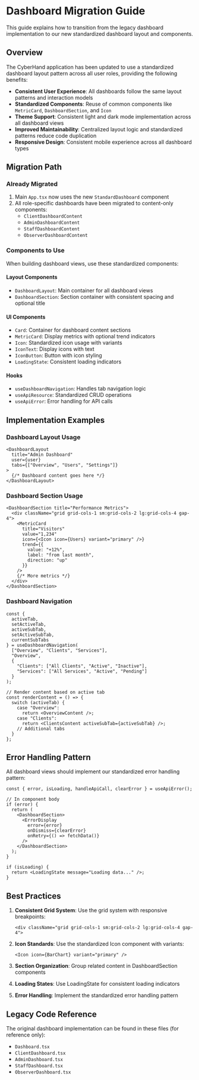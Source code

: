# Dashboard Migration Guide

This guide explains how to transition from the legacy dashboard implementation to our new standardized dashboard layout and components.

## Overview

The CyberHand application has been updated to use a standardized dashboard layout pattern across all user roles, providing the following benefits:

- **Consistent User Experience**: All dashboards follow the same layout patterns and interaction models
- **Standardized Components**: Reuse of common components like `MetricCard`, `DashboardSection`, and `Icon`
- **Theme Support**: Consistent light and dark mode implementation across all dashboard views
- **Improved Maintainability**: Centralized layout logic and standardized patterns reduce code duplication
- **Responsive Design**: Consistent mobile experience across all dashboard types

## Migration Path

### Already Migrated
1. Main `App.tsx` now uses the new `StandardDashboard` component
2. All role-specific dashboards have been migrated to content-only components:
   - `ClientDashboardContent`
   - `AdminDashboardContent` 
   - `StaffDashboardContent`
   - `ObserverDashboardContent`

### Components to Use

When building dashboard views, use these standardized components:

#### Layout Components
- `DashboardLayout`: Main container for all dashboard views
- `DashboardSection`: Section container with consistent spacing and optional title

#### UI Components
- `Card`: Container for dashboard content sections
- `MetricCard`: Display metrics with optional trend indicators
- `Icon`: Standardized icon usage with variants
- `IconText`: Display icons with text
- `IconButton`: Button with icon styling
- `LoadingState`: Consistent loading indicators

#### Hooks
- `useDashboardNavigation`: Handles tab navigation logic
- `useApiResource`: Standardized CRUD operations
- `useApiError`: Error handling for API calls

## Implementation Examples

### Dashboard Layout Usage

```tsx
<DashboardLayout
  title="Admin Dashboard"
  user={user}
  tabs={["Overview", "Users", "Settings"]}
>
  {/* Dashboard content goes here */}
</DashboardLayout>
```

### Dashboard Section Usage

```tsx
<DashboardSection title="Performance Metrics">
  <div className="grid grid-cols-1 sm:grid-cols-2 lg:grid-cols-4 gap-4">
    <MetricCard 
      title="Visitors" 
      value="1,234" 
      icon={<Icon icon={Users} variant="primary" />}
      trend={{
        value: "+12%",
        label: "from last month",
        direction: "up"
      }}
    />
    {/* More metrics */}
  </div>
</DashboardSection>
```

### Dashboard Navigation

```tsx
const { 
  activeTab, 
  setActiveTab,
  activeSubTab,
  setActiveSubTab,
  currentSubTabs
} = useDashboardNavigation(
  ["Overview", "Clients", "Services"],
  "Overview",
  {
    "Clients": ["All Clients", "Active", "Inactive"],
    "Services": ["All Services", "Active", "Pending"]
  }
);

// Render content based on active tab
const renderContent = () => {
  switch (activeTab) {
    case "Overview":
      return <OverviewContent />;
    case "Clients":
      return <ClientsContent activeSubTab={activeSubTab} />;
    // Additional tabs
  }
};
```

## Error Handling Pattern

All dashboard views should implement our standardized error handling pattern:

```tsx
const { error, isLoading, handleApiCall, clearError } = useApiError();

// In component body
if (error) {
  return (
    <DashboardSection>
      <ErrorDisplay 
        error={error} 
        onDismiss={clearError} 
        onRetry={() => fetchData()} 
      />
    </DashboardSection>
  );
}

if (isLoading) {
  return <LoadingState message="Loading data..." />;
}
```

## Best Practices

1. **Consistent Grid System**: Use the grid system with responsive breakpoints:
   ```tsx
   <div className="grid grid-cols-1 sm:grid-cols-2 lg:grid-cols-4 gap-4">
   ```

2. **Icon Standards**: Use the standardized Icon component with variants:
   ```tsx
   <Icon icon={BarChart} variant="primary" />
   ```

3. **Section Organization**: Group related content in DashboardSection components

4. **Loading States**: Use LoadingState for consistent loading indicators

5. **Error Handling**: Implement the standardized error handling pattern

## Legacy Code Reference

The original dashboard implementation can be found in these files (for reference only):
- `Dashboard.tsx`
- `ClientDashboard.tsx`
- `AdminDashboard.tsx`
- `StaffDashboard.tsx`
- `ObserverDashboard.tsx`
